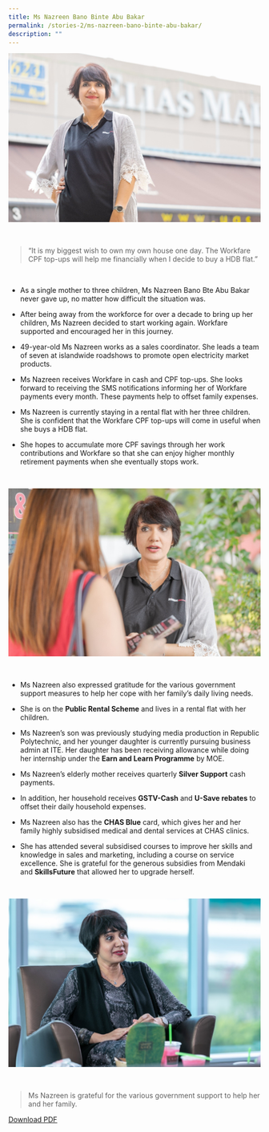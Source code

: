 ```yaml
---
title: Ms Nazreen Bano Binte Abu Bakar
permalink: /stories-2/ms-nazreen-bano-binte-abu-bakar/
description: ""
---
```

![Ms Nazreen Bano](/images/WIS%20Stories/STORIES7.jpg)

<br>

> “It is my biggest wish to own my own house one day. The Workfare CPF top-ups will help me financially when I decide to buy a HDB flat.”

<br>

*   As a single mother to three children, Ms Nazreen Bano Bte Abu Bakar never gave up, no matter how difficult the situation was.
  
*   After being away from the workforce for over a decade to bring up her children, Ms Nazreen decided to start working again. Workfare supported and encouraged her in this journey.
  
*   49-year-old Ms Nazreen works as a sales coordinator. She leads a team of seven at islandwide roadshows to promote open electricity market products.
  
*   Ms Nazreen receives Workfare in cash and CPF top-ups. She looks forward to receiving the SMS notifications informing her of Workfare payments every month. These payments help to offset family expenses.
  
*   Ms Nazreen is currently staying in a rental flat with her three children. She is confident that the Workfare CPF top-ups will come in useful when she buys a HDB flat.
  
*   She hopes to accumulate more CPF savings through her work contributions and Workfare so that she can enjoy higher monthly retirement payments when she eventually stops work.

<br>

![Ms Nazreen Bano](/images/WIS%20Stories/STORIES8.jpg)

<br>

*   Ms Nazreen also expressed gratitude for the various government support measures to help her cope with her family’s daily living needs.
  
*   She is on the **Public Rental Scheme** and lives in a rental flat with her children.
  
*   Ms Nazreen’s son was previously studying media production in Republic Polytechnic, and her younger daughter is currently pursuing business admin at ITE. Her daughter has been receiving allowance while doing her internship under the **Earn and Learn Programme** by MOE.
  
*   Ms Nazreen’s elderly mother receives quarterly **Silver Support** cash payments.
  
*   In addition, her household receives **GSTV-Cash** and **U-Save rebates** to offset their daily household expenses.
  
*   Ms Nazreen also has the **CHAS Blue** card, which gives her and her family highly subsidised medical and dental services at CHAS clinics.
  
*   She has attended several subsidised courses to improve her skills and knowledge in sales and marketing, including a course on service excellence. She is grateful for the generous subsidies from Mendaki and **SkillsFuture** that allowed her to upgrade herself.

<br>

![Ms Nazreen Bano](/images/WIS%20Stories/STORIES9.jpg)

<br>

> Ms Nazreen is grateful for the various government support to help her and her family.

[Download PDF](/files/Stories%20%20-%20Ms%20Nazreen%20Bano%20Binte%20Abu%20Bakar.pdf)